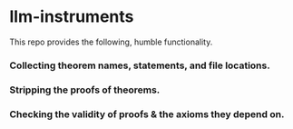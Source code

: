 # llm-instruments
This repo provides the following, humble functionality.

### Collecting theorem names, statements, and file locations. 

### Stripping the proofs of theorems. 

### Checking the validity of proofs & the axioms they depend on. 
